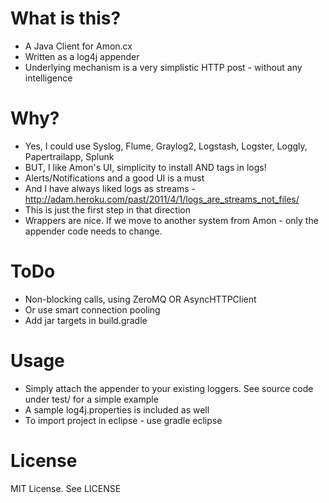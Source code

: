 What is this?
=============
- A Java Client for Amon.cx
- Written as a log4j appender
- Underlying mechanism is a very simplistic HTTP post - without any intelligence

Why?
====
- Yes, I could use Syslog, Flume, Graylog2, Logstash, Logster, Loggly, Papertrailapp, Splunk
- BUT, I like Amon's UI, simplicity to install AND tags in logs!
- Alerts/Notifications and a good UI is a must
- And I have always liked logs as streams - http://adam.heroku.com/past/2011/4/1/logs_are_streams_not_files/
- This is just the first step in that direction
- Wrappers are nice. If we move to another system from Amon - only the appender code needs to change. 

ToDo
=====
- Non-blocking calls, using ZeroMQ OR AsyncHTTPClient
- Or use smart connection pooling
- Add jar targets in build.gradle

Usage
=====
- Simply attach the appender to your existing loggers. See source code under test/ for a simple example
- A sample log4j.properties is included as well
- To import project in eclipse - use gradle eclipse

License
=======
MIT License. See LICENSE
